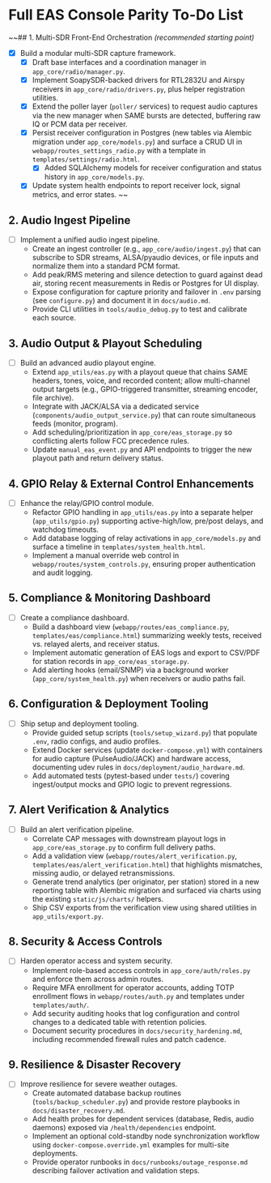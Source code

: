 # Full EAS Console Parity To-Do List
~~## 1. Multi-SDR Front-End Orchestration *(recommended starting point)*
- [x] Build a modular multi-SDR capture framework.
  - [x] Draft base interfaces and a coordination manager in `app_core/radio/manager.py`.
  - [x] Implement SoapySDR-backed drivers for RTL2832U and Airspy receivers in `app_core/radio/drivers.py`, plus helper registration utilities.
  - [x] Extend the poller layer (`poller/` services) to request audio captures via the new manager when SAME bursts are detected, buffering raw IQ or PCM data per receiver.
  - [x] Persist receiver configuration in Postgres (new tables via Alembic migration under `app_core/models.py`) and surface a CRUD UI in `webapp/routes_settings_radio.py` with a template in `templates/settings/radio.html`.
    - [x] Added SQLAlchemy models for receiver configuration and status history in `app_core/models.py`.
  - [x] Update system health endpoints to report receiver lock, signal metrics, and error states.
~~

## 2. Audio Ingest Pipeline
- [ ] Implement a unified audio ingest pipeline.
  - Create an ingest controller (e.g., `app_core/audio/ingest.py`) that can subscribe to SDR streams, ALSA/pyaudio devices, or file inputs and normalize them into a standard PCM format.
  - Add peak/RMS metering and silence detection to guard against dead air, storing recent measurements in Redis or Postgres for UI display.
  - Expose configuration for capture priority and failover in `.env` parsing (see `configure.py`) and document it in `docs/audio.md`.
  - Provide CLI utilities in `tools/audio_debug.py` to test and calibrate each source.

## 3. Audio Output & Playout Scheduling
- [ ] Build an advanced audio playout engine.
  - Extend `app_utils/eas.py` with a playout queue that chains SAME headers, tones, voice, and recorded content; allow multi-channel output targets (e.g., GPIO-triggered transmitter, streaming encoder, file archive).
  - Integrate with JACK/ALSA via a dedicated service (`components/audio_output_service.py`) that can route simultaneous feeds (monitor, program).
  - Add scheduling/prioritization in `app_core/eas_storage.py` so conflicting alerts follow FCC precedence rules.
  - Update `manual_eas_event.py` and API endpoints to trigger the new playout path and return delivery status.

## 4. GPIO Relay & External Control Enhancements
- [ ] Enhance the relay/GPIO control module.
  - Refactor GPIO handling in `app_utils/eas.py` into a separate helper (`app_utils/gpio.py`) supporting active-high/low, pre/post delays, and watchdog timeouts.
  - Add database logging of relay activations in `app_core/models.py` and surface a timeline in `templates/system_health.html`.
  - Implement a manual override web control in `webapp/routes/system_controls.py`, ensuring proper authentication and audit logging.

## 5. Compliance & Monitoring Dashboard
- [ ] Create a compliance dashboard.
  - Build a dashboard view (`webapp/routes/eas_compliance.py`, `templates/eas/compliance.html`) summarizing weekly tests, received vs. relayed alerts, and receiver status.
  - Implement automatic generation of EAS logs and export to CSV/PDF for station records in `app_core/eas_storage.py`.
  - Add alerting hooks (email/SNMP) via a background worker (`app_core/system_health.py`) when receivers or audio paths fail.

## 6. Configuration & Deployment Tooling
- [ ] Ship setup and deployment tooling.
  - Provide guided setup scripts (`tools/setup_wizard.py`) that populate `.env`, radio configs, and audio profiles.
  - Extend Docker services (update `docker-compose.yml`) with containers for audio capture (PulseAudio/JACK) and hardware access, documenting udev rules in `docs/deployment/audio_hardware.md`.
  - Add automated tests (pytest-based under `tests/`) covering ingest/output mocks and GPIO logic to prevent regressions.

## 7. Alert Verification & Analytics
- [ ] Build an alert verification pipeline.
  - Correlate CAP messages with downstream playout logs in `app_core/eas_storage.py` to confirm full delivery paths.
  - Add a validation view (`webapp/routes/alert_verification.py`, `templates/eas/alert_verification.html`) that highlights mismatches, missing audio, or delayed retransmissions.
  - Generate trend analytics (per originator, per station) stored in a new reporting table with Alembic migration and surfaced via charts using the existing `static/js/charts/` helpers.
  - Ship CSV exports from the verification view using shared utilities in `app_utils/export.py`.

## 8. Security & Access Controls
- [ ] Harden operator access and system security.
  - Implement role-based access controls in `app_core/auth/roles.py` and enforce them across admin routes.
  - Require MFA enrollment for operator accounts, adding TOTP enrollment flows in `webapp/routes/auth.py` and templates under `templates/auth/`.
  - Add security auditing hooks that log configuration and control changes to a dedicated table with retention policies.
  - Document security procedures in `docs/security_hardening.md`, including recommended firewall rules and patch cadence.

## 9. Resilience & Disaster Recovery
- [ ] Improve resilience for severe weather outages.
  - Create automated database backup routines (`tools/backup_scheduler.py`) and provide restore playbooks in `docs/disaster_recovery.md`.
  - Add health probes for dependent services (database, Redis, audio daemons) exposed via `/health/dependencies` endpoint.
  - Implement an optional cold-standby node synchronization workflow using `docker-compose.override.yml` examples for multi-site deployments.
  - Provide operator runbooks in `docs/runbooks/outage_response.md` describing failover activation and validation steps.
